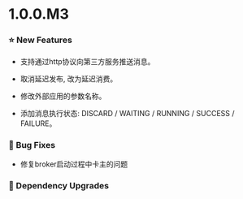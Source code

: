 # 1.0.0.M3

### ⭐ New Features

- 支持通过http协议向第三方服务推送消息。

- 取消延迟发布, 改为延迟消费。

- 修改外部应用的参数名称。

- 添加消息执行状态: DISCARD / WAITING / RUNNING / SUCCESS / FAILURE。

### 🐞 Bug Fixes

- 修复broker启动过程中卡主的问题

### 🔨 Dependency Upgrades

